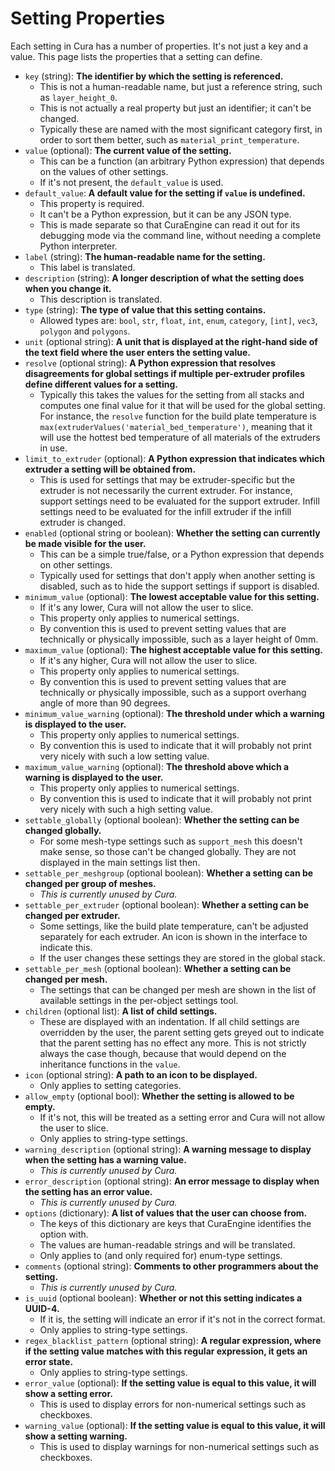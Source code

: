 Setting Properties
====
Each setting in Cura has a number of properties. It's not just a key and a value. This page lists the properties that a setting can define.

* `key` (string): __The identifier by which the setting is referenced.__  
   * This is not a human-readable name, but just a reference string, such as `layer_height_0`. 
   * This is not actually a real property but just an identifier; it can't be changed. 
   * Typically these are named with the most significant category first, in order to sort them better, such as `material_print_temperature`.  
* `value` (optional): __The current value of the setting.__  
  * This can be a function (an arbitrary Python expression) that depends on the values of other settings.  
  * If it's not present, the `default_value` is used.
* `default_value`: __A default value for the setting if `value` is undefined.__  
  * This property is required.  
  * It can't be a Python expression, but it can be any JSON type.  
  * This is made separate so that CuraEngine can read it out for its debugging mode via the command line, without needing a complete Python interpreter.
* `label` (string): __The human-readable name for the setting.__  
  * This label is translated.
* `description` (string): __A longer description of what the setting does when you change it.__  
  * This description is translated.
* `type` (string): __The type of value that this setting contains.__  
  * Allowed types are: `bool`, `str`, `float`, `int`, `enum`, `category`, `[int]`, `vec3`, `polygon` and `polygons`.
* `unit` (optional string): __A unit that is displayed at the right-hand side of the text field where the user enters the setting value.__
* `resolve` (optional string): __A Python expression that resolves disagreements for global settings if multiple per-extruder profiles define different values for a setting.__  
  * Typically this takes the values for the setting from all stacks and computes one final value for it that will be used for the global setting. For instance, the `resolve` function for the build plate temperature is `max(extruderValues('material_bed_temperature')`, meaning that it will use the hottest bed temperature of all materials of the extruders in use.
* `limit_to_extruder` (optional): __A Python expression that indicates which extruder a setting will be obtained from.__  
  * This is used for settings that may be extruder-specific but the extruder is not necessarily the current extruder. For instance, support settings need to be evaluated for the support extruder. Infill settings need to be evaluated for the infill extruder if the infill extruder is changed.
* `enabled` (optional string or boolean): __Whether the setting can currently be made visible for the user.__  
  * This can be a simple true/false, or a Python expression that depends on other settings.  
  * Typically used for settings that don't apply when another setting is disabled, such as to hide the support settings if support is disabled.
* `minimum_value` (optional): __The lowest acceptable value for this setting.__  
  * If it's any lower, Cura will not allow the user to slice.  
  * This property only applies to numerical settings.
  * By convention this is used to prevent setting values that are technically or physically impossible, such as a layer height of 0mm.  
* `maximum_value` (optional): __The highest acceptable value for this setting.__  
  * If it's any higher, Cura will not allow the user to slice.  
  * This property only applies to numerical settings.
  * By convention this is used to prevent setting values that are technically or physically impossible, such as a support overhang angle of more than 90 degrees.   
* `minimum_value_warning` (optional): __The threshold under which a warning is displayed to the user.__  
  * This property only applies to numerical settings.
  * By convention this is used to indicate that it will probably not print very nicely with such a low setting value.   
* `maximum_value_warning` (optional): __The threshold above which a warning is displayed to the user.__
  * This property only applies to numerical settings.  
  * By convention this is used to indicate that it will probably not print very nicely with such a high setting value.   
* `settable_globally` (optional boolean): __Whether the setting can be changed globally.__  
  * For some mesh-type settings such as `support_mesh` this doesn't make sense, so those can't be changed globally. They are not displayed in the main settings list then.
* `settable_per_meshgroup` (optional boolean): __Whether a setting can be changed per group of meshes.__  
  * *This is currently unused by Cura.*
* `settable_per_extruder` (optional boolean): __Whether a setting can be changed per extruder.__  
  * Some settings, like the build plate temperature, can't be adjusted separately for each extruder. An icon is shown in the interface to indicate this.  
  * If the user changes these settings they are stored in the global stack.
* `settable_per_mesh` (optional boolean): __Whether a setting can be changed per mesh.__  
  * The settings that can be changed per mesh are shown in the list of available settings in the per-object settings tool.
* `children` (optional list): __A list of child settings.__  
  * These are displayed with an indentation. If all child settings are overridden by the user, the parent setting gets greyed out to indicate that the parent setting has no effect any more. This is not strictly always the case though, because that would depend on the inheritance functions in the `value`.
* `icon` (optional string): __A path to an icon to be displayed.__  
  * Only applies to setting categories.
* `allow_empty` (optional bool): __Whether the setting is allowed to be empty.__ 
   * If it's not, this will be treated as a setting error and Cura will not allow the user to slice.  
   * Only applies to string-type settings.
* `warning_description` (optional string): __A warning message to display when the setting has a warning value.__  
  * *This is currently unused by Cura.*
* `error_description` (optional string): __An error message to display when the setting has an error value.__  
  * *This is currently unused by Cura.*
* `options` (dictionary): __A list of values that the user can choose from.__  
  * The keys of this dictionary are keys that CuraEngine identifies the option with.  
  * The values are human-readable strings and will be translated.  
  * Only applies to (and only required for) enum-type settings.
* `comments` (optional string): __Comments to other programmers about the setting.__  
  * *This is currently unused by Cura.*
* `is_uuid` (optional boolean): __Whether or not this setting indicates a UUID-4.__  
  * If it is, the setting will indicate an error if it's not in the correct format.  
  * Only applies to string-type settings.
* `regex_blacklist_pattern` (optional string): __A regular expression, where if the setting value matches with this regular expression, it gets an error state.__  
  * Only applies to string-type settings.
* `error_value` (optional): __If the setting value is equal to this value, it will show a setting error.__  
  * This is used to display errors for non-numerical settings such as checkboxes.
* `warning_value` (optional): __If the setting value is equal to this value, it will show a setting warning.__  
  * This is used to display warnings for non-numerical settings such as checkboxes.
